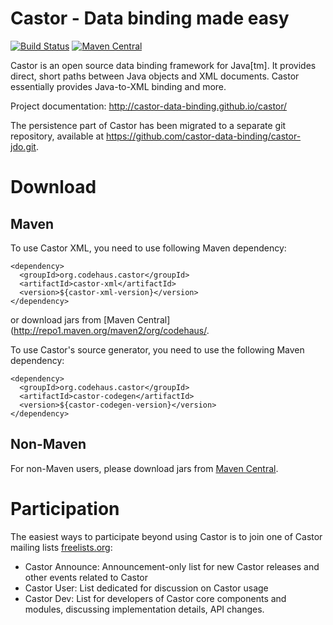 # Castor - Data binding made easy

[![Build Status](https://travis-ci.org/castor-data-binding/castor.svg?branch=master)](https://travis-ci.org/castor-data-binding/castor) [![Maven Central](https://maven-badges.herokuapp.com/maven-central/org.codehaus.castor/castor-xml/badge.png)](https://maven-badges.herokuapp.com/maven-central/org.codehaus.castor/castor-xml)

Castor is an open source data binding framework for Java[tm]. It provides direct, short paths 
between Java objects and XML documents. Castor essentially provides Java-to-XML binding and more.

Project documentation:
http://castor-data-binding.github.io/castor/

The persistence part of Castor has been migrated to a separate git repository, available at https://github.com/castor-data-binding/castor-jdo.git.

# Download

## Maven

To use Castor XML, you need to use following Maven dependency:

```
<dependency>
  <groupId>org.codehaus.castor</groupId>
  <artifactId>castor-xml</artifactId>
  <version>${castor-xml-version}</version>
</dependency>
```

or download jars from [Maven Central](http://repo1.maven.org/maven2/org/codehaus/.

To use Castor's source generator, you need to use the following Maven dependency:

```
<dependency>
  <groupId>org.codehaus.castor</groupId>
  <artifactId>castor-codegen</artifactId>
  <version>${castor-codegen-version}</version>
</dependency>
```

## Non-Maven

For non-Maven users, please download jars from [Maven Central](http://repo1.maven.org/maven2/org/codehaus/castor/).

# Participation

The easiest ways to participate beyond using Castor is to join one of Castor mailing lists [freelists.org](http://www.freelists.org):

* Castor Announce: Announcement-only list for new Castor releases and other events related to Castor
* Castor User: List dedicated for discussion on Castor usage
* Castor Dev: List for developers of Castor core components and modules, discussing implementation details, API changes.
